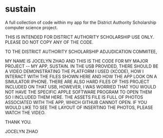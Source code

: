 # sustain
A full collection of code within my app for the District Authority Scholarship computer science project.

THIS IS INTENDED FOR DISTRICT AUTHORITY SCHOLARSHIP USE ONLY. PLEASE DO NOT COPY ANY OF THE CODE.

TO THE DISTRICT AUTHORITY SCHOLARSHIP ADJUDICATION COMMITEE,

MY NAME IS JOCELYN ZHAO AND THIS IS THE CODE FOR MY MAJOR PROJECT -- MY APP, SUSTAIN.
IN THE USB PROVIDED, THERE SHOULD BE A VIDEO DEMONSTRATING THE PLATFORM I USED (XCODE),
HOW I INTERACT WITH THE FILES SHOWN HERE AND HOW THE APP LOOK ON A SIMULATOR IPHONE. 
THERE ARE ALSO HARD FILES OF THIS PROJECT INCLUDED ON THAT USB, HOWEVER, I WAS WORRIED
THAT YOU WOULD NOT HAVE THE SPECIFIC APPLE SOFTWARE PROGRAM TO OPEN THEM SO I 
INCLUDED THEM HERE. THE ASSETS FILE IS FULL OF PHOTOS ASSOCIATED WITH THE APP, WHICH
GITHUB CANNOT OPEN. IF YOU WOULD LIKE TO SEE THE LAYOUT OF INSERTING THE PHOTOS,
PLEASE WATCH THE VIDEO.

THANK YOU.

JOCELYN ZHAO
